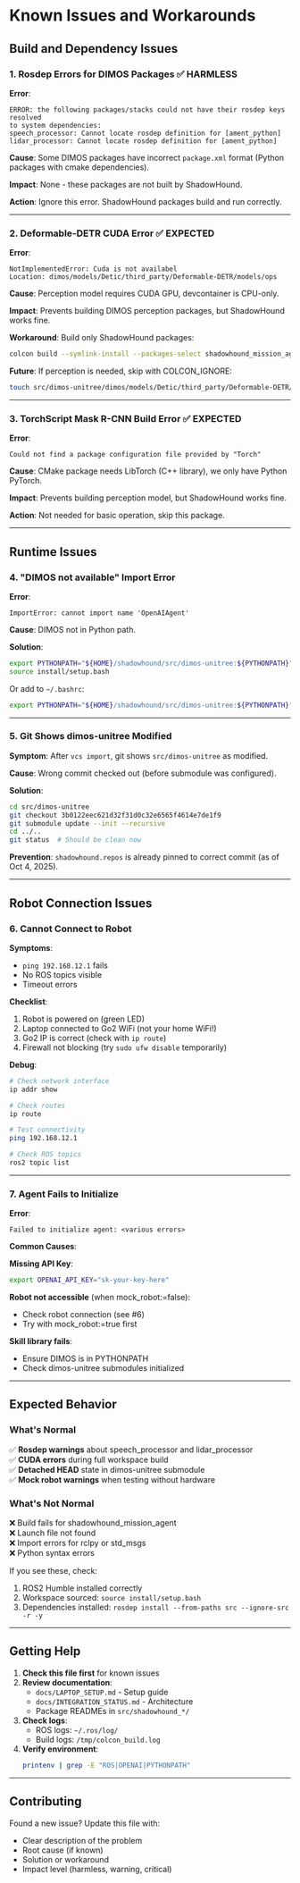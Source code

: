 # Known Issues and Workarounds

## Build and Dependency Issues

### 1. Rosdep Errors for DIMOS Packages ✅ HARMLESS

**Error**:
```
ERROR: the following packages/stacks could not have their rosdep keys resolved
to system dependencies:
speech_processor: Cannot locate rosdep definition for [ament_python]
lidar_processor: Cannot locate rosdep definition for [ament_python]
```

**Cause**: Some DIMOS packages have incorrect `package.xml` format (Python packages with cmake dependencies).

**Impact**: None - these packages are not built by ShadowHound.

**Action**: Ignore this error. ShadowHound packages build and run correctly.

---

### 2. Deformable-DETR CUDA Error ✅ EXPECTED

**Error**:
```
NotImplementedError: Cuda is not availabel
Location: dimos/models/Detic/third_party/Deformable-DETR/models/ops
```

**Cause**: Perception model requires CUDA GPU, devcontainer is CPU-only.

**Impact**: Prevents building DIMOS perception packages, but ShadowHound works fine.

**Workaround**: Build only ShadowHound packages:
```bash
colcon build --symlink-install --packages-select shadowhound_mission_agent shadowhound_bringup
```

**Future**: If perception is needed, skip with COLCON_IGNORE:
```bash
touch src/dimos-unitree/dimos/models/Detic/third_party/Deformable-DETR/COLCON_IGNORE
```

---

### 3. TorchScript Mask R-CNN Build Error ✅ EXPECTED

**Error**:
```
Could not find a package configuration file provided by "Torch"
```

**Cause**: CMake package needs LibTorch (C++ library), we only have Python PyTorch.

**Impact**: Prevents building perception model, but ShadowHound works fine.

**Action**: Not needed for basic operation, skip this package.

---

## Runtime Issues

### 4. "DIMOS not available" Import Error

**Error**:
```
ImportError: cannot import name 'OpenAIAgent'
```

**Cause**: DIMOS not in Python path.

**Solution**:
```bash
export PYTHONPATH="${HOME}/shadowhound/src/dimos-unitree:${PYTHONPATH}"
source install/setup.bash
```

Or add to `~/.bashrc`:
```bash
export PYTHONPATH="${HOME}/shadowhound/src/dimos-unitree:${PYTHONPATH}"
```

---

### 5. Git Shows dimos-unitree Modified

**Symptom**: After `vcs import`, git shows `src/dimos-unitree` as modified.

**Cause**: Wrong commit checked out (before submodule was configured).

**Solution**:
```bash
cd src/dimos-unitree
git checkout 3b0122eec621d32f31d0c32e6565f4614e7de1f9
git submodule update --init --recursive
cd ../..
git status  # Should be clean now
```

**Prevention**: `shadowhound.repos` is already pinned to correct commit (as of Oct 4, 2025).

---

## Robot Connection Issues

### 6. Cannot Connect to Robot

**Symptoms**:
- `ping 192.168.12.1` fails
- No ROS topics visible
- Timeout errors

**Checklist**:
1. Robot is powered on (green LED)
2. Laptop connected to Go2 WiFi (not your home WiFi!)
3. Go2 IP is correct (check with `ip route`)
4. Firewall not blocking (try `sudo ufw disable` temporarily)

**Debug**:
```bash
# Check network interface
ip addr show

# Check routes
ip route

# Test connectivity
ping 192.168.12.1

# Check ROS topics
ros2 topic list
```

---

### 7. Agent Fails to Initialize

**Error**:
```
Failed to initialize agent: <various errors>
```

**Common Causes**:

**Missing API Key**:
```bash
export OPENAI_API_KEY="sk-your-key-here"
```

**Robot not accessible** (when mock_robot:=false):
- Check robot connection (see #6)
- Try with mock_robot:=true first

**Skill library fails**:
- Ensure DIMOS is in PYTHONPATH
- Check dimos-unitree submodules initialized

---

## Expected Behavior

### What's Normal

✅ **Rosdep warnings** about speech_processor and lidar_processor  
✅ **CUDA errors** during full workspace build  
✅ **Detached HEAD** state in dimos-unitree submodule  
✅ **Mock robot warnings** when testing without hardware  

### What's Not Normal

❌ Build fails for shadowhound_mission_agent  
❌ Launch file not found  
❌ Import errors for rclpy or std_msgs  
❌ Python syntax errors  

If you see these, check:
1. ROS2 Humble installed correctly
2. Workspace sourced: `source install/setup.bash`
3. Dependencies installed: `rosdep install --from-paths src --ignore-src -r -y`

---

## Getting Help

1. **Check this file first** for known issues
2. **Review documentation**:
   - `docs/LAPTOP_SETUP.md` - Setup guide
   - `docs/INTEGRATION_STATUS.md` - Architecture
   - Package READMEs in `src/shadowhound_*/`
3. **Check logs**:
   - ROS logs: `~/.ros/log/`
   - Build logs: `/tmp/colcon_build.log`
4. **Verify environment**:
   ```bash
   printenv | grep -E "ROS|OPENAI|PYTHONPATH"
   ```

---

## Contributing

Found a new issue? Update this file with:
- Clear description of the problem
- Root cause (if known)
- Solution or workaround
- Impact level (harmless, warning, critical)
